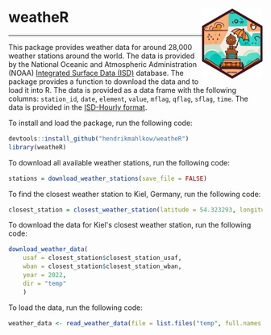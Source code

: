 # weatheR <img src='man/figures/logo.png' align="right" height="139" />

***

This package provides weather data for around 28,000 weather stations around the world. The data is provided by the National Oceanic and Atmospheric Administration (NOAA) [Integrated Surface Data (ISD)](https://www.ncei.noaa.gov/products/land-based-station/integrated-surface-database) database. The package provides a function to download the data and to load it into R. The data is provided as a data frame with the following columns: `station_id`, `date`, `element`, `value`, `mflag`, `qflag`, `sflag`, `time`. The data is provided in the [ISD-Hourly format](https://www1.ncdc.noaa.gov/pub/data/noaa/readme.txt).

To install and load the package, run the following code:

``` r 
devtools::install_github("hendrikmahlkow/weatheR")
library(weatheR)
```

To download all available weather stations, run the following code:

``` r
stations = download_weather_stations(save_file = FALSE)
```

To find the closest weather station to Kiel, Germany, run the following code:

``` r
closest_station = closest_weather_station(latitude = 54.323293, longitude = 10.122765, stations)
```

To download the data for Kiel's closest weather station, run the following code:

``` r
download_weather_data(
    usaf = closest_station$closest_station_usaf,
    wban = closest_station$closest_station_wban, 
    year = 2022, 
    dir = "temp"
    )
```

To load the data, run the following code:

``` r
weather_data <- read_weather_data(file = list.files("temp", full.names = TRUE))
```
